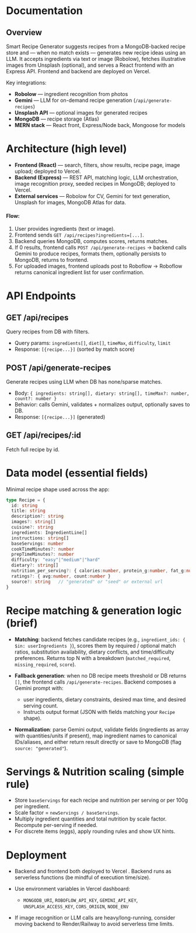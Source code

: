 # Documentation

## Overview

Smart Recipe Generator suggests recipes from a MongoDB-backed recipe store and — when no match exists — generates new recipe ideas using an LLM. It accepts ingredients via text or image (Robolow), fetches illustrative images from Unsplash (optional), and serves a React frontend with an Express API. Frontend and backend are deployed on Vercel.

Key integrations:

* **Robolow** — ingredient recognition from photos
* **Gemini** — LLM for on-demand recipe generation (`/api/generate-recipes`)
* **Unsplash API** — optional images for generated recipes
* **MongoDB** — recipe storage (Atlas)
* **MERN stack** — React front, Express/Node back, Mongoose for models


# Architecture (high level)

* **Frontend (React)** — search, filters, show results, recipe page, image upload; deployed to Vercel.
* **Backend (Express)** — REST API, matching logic, LLM orchestration, image recognition proxy, seeded recipes in MongoDB; deployed to Vercel.
* **External services** — Robolow for CV, Gemini for text generation, Unsplash for images, MongoDB Atlas for data.

#### Flow:

1. User provides ingredients (text or image).
2. Frontend sends `GET /api/recipes?ingredients=[...]`.
3. Backend queries MongoDB, computes scores, returns matches.
4. If 0 results, frontend calls `POST /api/generate-recipes` → backend calls Gemini to produce recipes, formats them, optionally persists to MongoDB, returns to frontend.
5. For uploaded images, frontend uploads post to Roboflow → Roboflow returns canonical ingredient list for user confirmation.


# API Endpoints

## GET /api/recipes

Query recipes from DB with filters.

* Query params: `ingredients[]`, `diet[]`, `timeMax`, `difficulty`, `limit`
* Response: `[{recipe...}]` (sorted by match score)

## POST /api/generate-recipes

Generate recipes using LLM when DB has none/sparse matches.

* Body: `{ ingredients: string[], dietary: string[], timeMax?: number, count?: number }`
* Behavior: calls Gemini, validates + normalizes output, optionally saves to DB.
* Response: `[{recipe...}]` (generated)

## GET /api/recipes/:id

Fetch full recipe by id.


# Data model (essential fields)

Minimal recipe shape used across the app:

```ts
type Recipe = {
  id: string
  title: string
  description?: string
  images?: string[]
  cuisine?: string
  ingredients: IngredientLine[]
  instructions: string[]
  baseServings: number
  cookTimeMinutes?: number
  prepTimeMinutes?: number
  difficulty: "easy"|"medium"|"hard"
  dietary?: string[]
  nutrition_per_serving?: { calories:number, protein_g:number, fat_g:number, carbs_g:number }
  ratings?: { avg:number, count:number }
  source?: string   // "generated" or "seed" or external url
}
```


# Recipe matching & generation logic (brief)

* **Matching**: backend fetches candidate recipes (e.g., `ingredient_ids: { $in: userIngredients }`), scores them by required / optional match ratios, substitution availability, dietary conflicts, and time/difficulty preferences. Returns top N with a breakdown (`matched_required`, `missing_required`, `score`).
* **Fallback generation**: when no DB recipe meets threshold or DB returns `[]`, the frontend calls `/api/generate-recipes`. Backend composes a Gemini prompt with:

  * user ingredients, dietary constraints, desired max time, and desired serving count.
  * Instructs output format (JSON with fields matching your `Recipe` shape).
* **Normalization**: parse Gemini output, validate fields (ingredients as array with quantities/units if present), map ingredient names to canonical IDs/aliases, and either return result directly or save to MongoDB (flag `source: "generated"`).


# Servings & Nutrition scaling (simple rule)

* Store `baseServings` for each recipe and nutrition per serving or per 100g per ingredient.
* Scale factor = `newServings / baseServings`.
* Multiply ingredient quantities and total nutrition by scale factor. Recompute per-serving if needed.
* For discrete items (eggs), apply rounding rules and show UX hints.


# Deployment

* Backend and frontend both deployed to Vercel . Backend runs as serverless functions (be mindful of execution time/size).
* Use environment variables in Vercel dashboard:

  * `MONGODB_URI`, `ROBOFLOW_API_KEY`, `GEMINI_API_KEY`, `UNSPLASH_ACCESS_KEY`, `CORS_ORIGIN`, `NODE_ENV`
* If image recognition or LLM calls are heavy/long-running, consider moving backend to Render/Railway to avoid serverless time limits.


